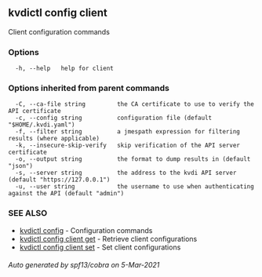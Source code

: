 ## kvdictl config client

Client configuration commands

### Options

```
  -h, --help   help for client
```

### Options inherited from parent commands

```
  -C, --ca-file string         the CA certificate to use to verify the API certificate
  -c, --config string          configuration file (default "$HOME/.kvdi.yaml")
  -f, --filter string          a jmespath expression for filtering results (where applicable)
  -k, --insecure-skip-verify   skip verification of the API server certificate
  -o, --output string          the format to dump results in (default "json")
  -s, --server string          the address to the kvdi API server (default "https://127.0.0.1")
  -u, --user string            the username to use when authenticating against the API (default "admin")
```

### SEE ALSO

* [kvdictl config](kvdictl_config.md)	 - Configuration commands
* [kvdictl config client get](kvdictl_config_client_get.md)	 - Retrieve client configurations
* [kvdictl config client set](kvdictl_config_client_set.md)	 - Set client configurations

###### Auto generated by spf13/cobra on 5-Mar-2021
